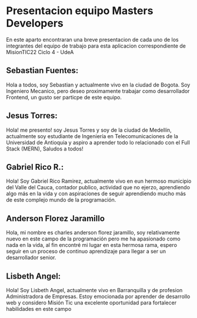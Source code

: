 # Presentacion equipo Masters Developers

En este aparto encontraran una breve presentacion de cada uno de los integrantes del equipo de trabajo para esta aplicacion correspondiente de MisionTIC22 Ciclo 4 - UdeA

## Sebastian Fuentes:

Hola a todos, soy Sebastian y actualmente vivo en la ciudad de Bogota. Soy Ingeniero Mecanico, pero deseo proximamente trabajar como desarrollador Frontend, un gusto ser particpe de este equipo.

## Jesus Torres:

Hola! me presento! soy Jesus Torres y soy de la ciudad de Medellín, actualmente soy estudiante de Ingeniería en Telecomunicaciones de la Universidad de Antioquia y aspiro a aprender todo lo relacionado con el Full Stack (MERN), Saludos a todos!

## Gabriel Rico R.: 

Hola! Soy Gabriel Rico Ramirez, actualmente vivo en eun hermoso municipio del Valle del Cauca, contador publico, actividad que no ejerzo, aprendiendo algo más en la vida y con aspiraciones de seguir aprendiendo mucho más de este complejo mundo de la programación.

## Anderson Florez Jaramillo

Hola, mi nombre es charles anderson florez jaramillo, soy relativamente nuevo en este campo de la programación pero me ha apasionado como nada en la vida, al fin encontré mi lugar en esta hermosa rama, espero seguir en un proceso de continuo aprendizaje para llegar a ser un desarrollador senior.

## Lisbeth Angel:
Hola! Soy Lisbeth Angel, actualmente vivo en Barranquilla y de profesion Administradora de Empresas. Estoy emocionada por aprender de desarrollo web y considero Misión Tic una excelente oportunidad para fortalecer habilidades en este campo
